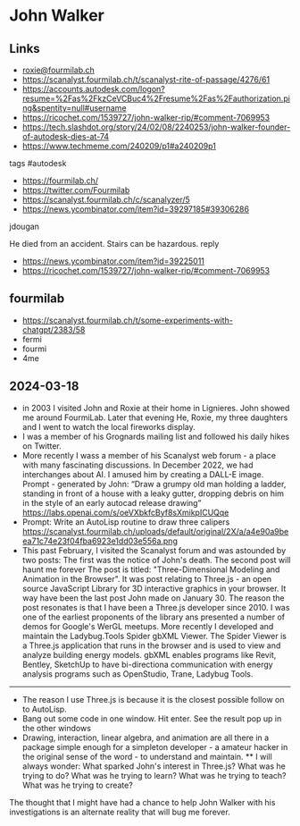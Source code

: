 # John Walker

## Links

* roxie@fourmilab.ch
* https://scanalyst.fourmilab.ch/t/scanalyst-rite-of-passage/4276/61
* https://accounts.autodesk.com/logon?resume=%2Fas%2FkzCeVCBuc4%2Fresume%2Fas%2Fauthorization.ping&spentity=null#username
* https://ricochet.com/1539727/john-walker-rip/#comment-7069953
* https://tech.slashdot.org/story/24/02/08/2240253/john-walker-founder-of-autodesk-dies-at-74
* https://www.techmeme.com/240209/p1#a240209p1

tags #autodesk

* https://fourmilab.ch/
* https://twitter.com/Fourmilab
* https://scanalyst.fourmilab.ch/c/scanalyzer/5
* https://news.ycombinator.com/item?id=39297185#39306286

jdougan

He died from an accident. Stairs can be hazardous.
reply

* https://news.ycombinator.com/item?id=39225011
* https://ricochet.com/1539727/john-walker-rip/#comment-7069953


## fourmilab

* https://scanalyst.fourmilab.ch/t/some-experiments-with-chatgpt/2383/58
* fermi
* fourmi
* 4me

## 2024-03-18

* in 2003 I visited John and Roxie at their home in Lignieres. John showed me around FourmiLab. Later that evening He, Roxie, my three daughters and I went to watch the local fireworks display.
* I was a member of his Grognards mailing list and followed his daily hikes on Twitter.
* More recently I wass a member of his Scanalyst web forum - a place with many fascinating discussions. In December 2022, we had interchanges about AI. I amused him by creating a DALL-E image. Prompt - generated by John:
“Draw a grumpy old man holding a ladder, standing in front of a house with a leaky gutter, dropping debris on him in the style of an early autocad release drawing”
https://labs.openai.com/s/oeVXbkfcByf8sXmikpICUQqe
* Prompt: Write an AutoLisp routine to draw three calipers
https://scanalyst.fourmilab.ch/uploads/default/original/2X/a/a4e90a9beea71c74e23f04fba6923e1dd03e556a.png
* This past February, I visited the Scanalyst forum and was astounded by two posts:
The first was the notice of John's death.
The second post will haunt me forever The post is titled: "Three-Dimensional Modeling and Animation in the Browser". It was post relating to Three.js - an open source JavaScript Library for 3D interactive graphics in your browser. It way have been the last post John made on January 30.
The reason the post resonates is that I have been a Three.js developer since 2010. I was one of the earliest proponents of the library ans presented a number of demos for Google's WerGL meetups.
More recently I developed and maintain the Ladybug.Tools Spider gbXML Viewer. The Spider Viewer is a Three.js application that runs in the browser and is used to view and analyze building energy models. gbXML enables programs like Revit, Bentley, SketchUp to have bi-directiona communication with energy analysis programs such as OpenStudio, Trane, Ladybug Tools.

***

* The reason I use Three.js is because it is the closest possible follow on to AutoLisp.
* Bang out some code in one window. Hit enter. See the result pop up in the other windows
* Drawing, interaction, linear algebra, and animation are all there in a package simple enough for a simpleton developer - a amateur hacker in the original sense of the word - to understand and maintain.
**
I will always wonder: What sparked John's interest in Three.js? What was he trying to do? What was he trying to learn? What was he trying to teach? What was he trying to create?

The thought that I might have had a chance to help John Walker with his investigations is an alternate reality that will bug me forever.



